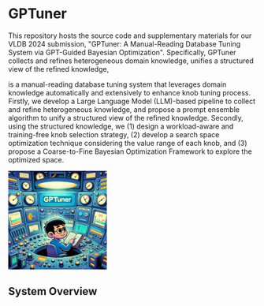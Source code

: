 # GPTuner

This repository hosts the source code and supplementary materials for our VLDB 2024 submission, "GPTuner: A Manual-Reading Database Tuning System via GPT-Guided Bayesian Optimization". Specifically, GPTuner collects and refines heterogeneous domain knowledge, unifies a structured view of the refined knowledge, 

is a manual-reading database tuning system that leverages domain knowledge automatically and extensively to enhance knob tuning process. Firstly, we develop a Large Language Model (LLM)-based pipeline to collect and refine heterogeneous knowledge, and propose a prompt ensemble algorithm to unify a structured view of the refined knowledge. Secondly, using the structured knowledge, we (1) design a workload-aware and training-free knob selection strategy, (2) develop a search space optimization technique considering the value range of each knob, and (3) propose a Coarse-to-Fine Bayesian Optimization Framework to explore the optimized space.

<img src="/assets/gptuner.png" alt="GPTuner logo" width="200">


## System Overview
